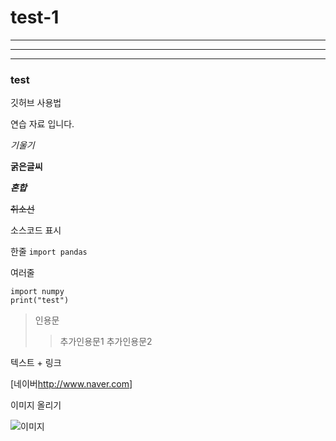 # test-1
***
___
---

### test

깃허브 사용법

연습 자료 입니다.

_기울기_

**굵은글씨**

***혼합***

~~취소선~~

소스코드 표시

한줄 `import pandas`

여러줄
```
import numpy 
print("test")
```

> 인용문
>>추가인용문1
>>추가인용문2

텍스트 + 링크

[네이버<http://www.naver.com>]

이미지 올리기

![이미지](~)

